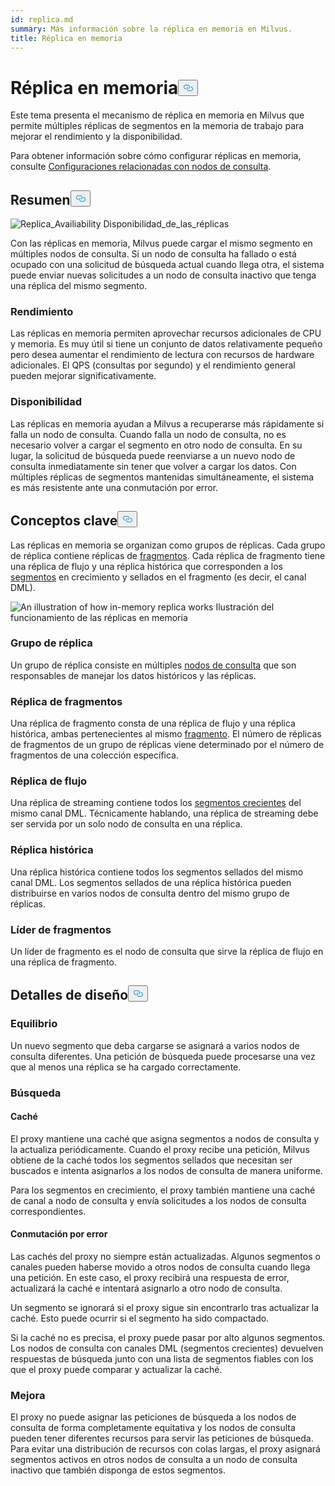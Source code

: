 ```yaml
---
id: replica.md
summary: Más información sobre la réplica en memoria en Milvus.
title: Réplica en memoria
---
```

<h1 id="In-Memory-Replica" class="common-anchor-header">Réplica en memoria<button data-href="#In-Memory-Replica" class="anchor-icon" translate="no">
      <svg translate="no"
        aria-hidden="true"
        focusable="false"
        height="20"
        version="1.1"
        viewBox="0 0 16 16"
        width="16"
      >
        <path
          fill="#0092E4"
          fill-rule="evenodd"
          d="M4 9h1v1H4c-1.5 0-3-1.69-3-3.5S2.55 3 4 3h4c1.45 0 3 1.69 3 3.5 0 1.41-.91 2.72-2 3.25V8.59c.58-.45 1-1.27 1-2.09C10 5.22 8.98 4 8 4H4c-.98 0-2 1.22-2 2.5S3 9 4 9zm9-3h-1v1h1c1 0 2 1.22 2 2.5S13.98 12 13 12H9c-.98 0-2-1.22-2-2.5 0-.83.42-1.64 1-2.09V6.25c-1.09.53-2 1.84-2 3.25C6 11.31 7.55 13 9 13h4c1.45 0 3-1.69 3-3.5S14.5 6 13 6z"
        ></path>
      </svg>
    </button></h1><p>Este tema presenta el mecanismo de réplica en memoria en Milvus que permite múltiples réplicas de segmentos en la memoria de trabajo para mejorar el rendimiento y la disponibilidad.</p>
<p>Para obtener información sobre cómo configurar réplicas en memoria, consulte <a href="/docs/es/v2.4.x/configure_querynode.md#queryNodereplicas">Configuraciones relacionadas con nodos de consulta</a>.</p>
<h2 id="Overview" class="common-anchor-header">Resumen<button data-href="#Overview" class="anchor-icon" translate="no">
      <svg translate="no"
        aria-hidden="true"
        focusable="false"
        height="20"
        version="1.1"
        viewBox="0 0 16 16"
        width="16"
      >
        <path
          fill="#0092E4"
          fill-rule="evenodd"
          d="M4 9h1v1H4c-1.5 0-3-1.69-3-3.5S2.55 3 4 3h4c1.45 0 3 1.69 3 3.5 0 1.41-.91 2.72-2 3.25V8.59c.58-.45 1-1.27 1-2.09C10 5.22 8.98 4 8 4H4c-.98 0-2 1.22-2 2.5S3 9 4 9zm9-3h-1v1h1c1 0 2 1.22 2 2.5S13.98 12 13 12H9c-.98 0-2-1.22-2-2.5 0-.83.42-1.64 1-2.09V6.25c-1.09.53-2 1.84-2 3.25C6 11.31 7.55 13 9 13h4c1.45 0 3-1.69 3-3.5S14.5 6 13 6z"
        ></path>
      </svg>
    </button></h2><p>
  
   <span class="img-wrapper"> <img translate="no" src="/docs/v2.4.x/assets/replica_availability.jpg" alt="Replica_Availiability" class="doc-image" id="replica_availiability" />
   </span> <span class="img-wrapper"> <span>Disponibilidad_de_las_réplicas</span> </span></p>
<p>Con las réplicas en memoria, Milvus puede cargar el mismo segmento en múltiples nodos de consulta. Si un nodo de consulta ha fallado o está ocupado con una solicitud de búsqueda actual cuando llega otra, el sistema puede enviar nuevas solicitudes a un nodo de consulta inactivo que tenga una réplica del mismo segmento.</p>
<h3 id="Performance" class="common-anchor-header">Rendimiento</h3><p>Las réplicas en memoria permiten aprovechar recursos adicionales de CPU y memoria. Es muy útil si tiene un conjunto de datos relativamente pequeño pero desea aumentar el rendimiento de lectura con recursos de hardware adicionales. El QPS (consultas por segundo) y el rendimiento general pueden mejorar significativamente.</p>
<h3 id="Availability" class="common-anchor-header">Disponibilidad</h3><p>Las réplicas en memoria ayudan a Milvus a recuperarse más rápidamente si falla un nodo de consulta. Cuando falla un nodo de consulta, no es necesario volver a cargar el segmento en otro nodo de consulta. En su lugar, la solicitud de búsqueda puede reenviarse a un nuevo nodo de consulta inmediatamente sin tener que volver a cargar los datos. Con múltiples réplicas de segmentos mantenidas simultáneamente, el sistema es más resistente ante una conmutación por error.</p>
<h2 id="Key-Concepts" class="common-anchor-header">Conceptos clave<button data-href="#Key-Concepts" class="anchor-icon" translate="no">
      <svg translate="no"
        aria-hidden="true"
        focusable="false"
        height="20"
        version="1.1"
        viewBox="0 0 16 16"
        width="16"
      >
        <path
          fill="#0092E4"
          fill-rule="evenodd"
          d="M4 9h1v1H4c-1.5 0-3-1.69-3-3.5S2.55 3 4 3h4c1.45 0 3 1.69 3 3.5 0 1.41-.91 2.72-2 3.25V8.59c.58-.45 1-1.27 1-2.09C10 5.22 8.98 4 8 4H4c-.98 0-2 1.22-2 2.5S3 9 4 9zm9-3h-1v1h1c1 0 2 1.22 2 2.5S13.98 12 13 12H9c-.98 0-2-1.22-2-2.5 0-.83.42-1.64 1-2.09V6.25c-1.09.53-2 1.84-2 3.25C6 11.31 7.55 13 9 13h4c1.45 0 3-1.69 3-3.5S14.5 6 13 6z"
        ></path>
      </svg>
    </button></h2><p>Las réplicas en memoria se organizan como grupos de réplicas. Cada grupo de réplica contiene réplicas de <a href="https://milvus.io/docs/v2.1.x/glossary.md#Sharding">fragmentos</a>. Cada réplica de fragmento tiene una réplica de flujo y una réplica histórica que corresponden a los <a href="https://milvus.io/docs/v2.1.x/glossary.md#Segment">segmentos</a> en crecimiento y sellados en el fragmento (es decir, el canal DML).</p>
<p>
  
   <span class="img-wrapper"> <img translate="no" src="/docs/v2.4.x/assets/replica_group.png" alt="An illustration of how in-memory replica works" class="doc-image" id="an-illustration-of-how-in-memory-replica-works" />
   </span> <span class="img-wrapper"> <span>Ilustración del funcionamiento de las réplicas en memoria</span> </span></p>
<h3 id="Replica-group" class="common-anchor-header">Grupo de réplica</h3><p>Un grupo de réplica consiste en múltiples <a href="https://milvus.io/docs/v2.1.x/four_layers.md#Query-node">nodos de consulta</a> que son responsables de manejar los datos históricos y las réplicas.</p>
<h3 id="Shard-replica" class="common-anchor-header">Réplica de fragmentos</h3><p>Una réplica de fragmento consta de una réplica de flujo y una réplica histórica, ambas pertenecientes al mismo <a href="https://milvus.io/blog/deep-dive-1-milvus-architecture-overview.md#Shard">fragmento</a>. El número de réplicas de fragmentos de un grupo de réplicas viene determinado por el número de fragmentos de una colección específica.</p>
<h3 id="Streaming-replica" class="common-anchor-header">Réplica de flujo</h3><p>Una réplica de streaming contiene todos los <a href="https://milvus.io/docs/v2.1.x/glossary.md#Segment">segmentos crecientes</a> del mismo canal DML. Técnicamente hablando, una réplica de streaming debe ser servida por un solo nodo de consulta en una réplica.</p>
<h3 id="Historical-replica" class="common-anchor-header">Réplica histórica</h3><p>Una réplica histórica contiene todos los segmentos sellados del mismo canal DML. Los segmentos sellados de una réplica histórica pueden distribuirse en varios nodos de consulta dentro del mismo grupo de réplicas.</p>
<h3 id="Shard-leader" class="common-anchor-header">Líder de fragmentos</h3><p>Un líder de fragmento es el nodo de consulta que sirve la réplica de flujo en una réplica de fragmento.</p>
<h2 id="Design-Details" class="common-anchor-header">Detalles de diseño<button data-href="#Design-Details" class="anchor-icon" translate="no">
      <svg translate="no"
        aria-hidden="true"
        focusable="false"
        height="20"
        version="1.1"
        viewBox="0 0 16 16"
        width="16"
      >
        <path
          fill="#0092E4"
          fill-rule="evenodd"
          d="M4 9h1v1H4c-1.5 0-3-1.69-3-3.5S2.55 3 4 3h4c1.45 0 3 1.69 3 3.5 0 1.41-.91 2.72-2 3.25V8.59c.58-.45 1-1.27 1-2.09C10 5.22 8.98 4 8 4H4c-.98 0-2 1.22-2 2.5S3 9 4 9zm9-3h-1v1h1c1 0 2 1.22 2 2.5S13.98 12 13 12H9c-.98 0-2-1.22-2-2.5 0-.83.42-1.64 1-2.09V6.25c-1.09.53-2 1.84-2 3.25C6 11.31 7.55 13 9 13h4c1.45 0 3-1.69 3-3.5S14.5 6 13 6z"
        ></path>
      </svg>
    </button></h2><h3 id="Balance" class="common-anchor-header">Equilibrio</h3><p>Un nuevo segmento que deba cargarse se asignará a varios nodos de consulta diferentes. Una petición de búsqueda puede procesarse una vez que al menos una réplica se ha cargado correctamente.</p>
<h3 id="Search" class="common-anchor-header">Búsqueda</h3><h4 id="Cache" class="common-anchor-header">Caché</h4><p>El proxy mantiene una caché que asigna segmentos a nodos de consulta y la actualiza periódicamente. Cuando el proxy recibe una petición, Milvus obtiene de la caché todos los segmentos sellados que necesitan ser buscados e intenta asignarlos a los nodos de consulta de manera uniforme.</p>
<p>Para los segmentos en crecimiento, el proxy también mantiene una caché de canal a nodo de consulta y envía solicitudes a los nodos de consulta correspondientes.</p>
<h4 id="Failover" class="common-anchor-header">Conmutación por error</h4><p>Las cachés del proxy no siempre están actualizadas. Algunos segmentos o canales pueden haberse movido a otros nodos de consulta cuando llega una petición. En este caso, el proxy recibirá una respuesta de error, actualizará la caché e intentará asignarlo a otro nodo de consulta.</p>
<p>Un segmento se ignorará si el proxy sigue sin encontrarlo tras actualizar la caché. Esto puede ocurrir si el segmento ha sido compactado.</p>
<p>Si la caché no es precisa, el proxy puede pasar por alto algunos segmentos. Los nodos de consulta con canales DML (segmentos crecientes) devuelven respuestas de búsqueda junto con una lista de segmentos fiables con los que el proxy puede comparar y actualizar la caché.</p>
<h3 id="Enhancement" class="common-anchor-header">Mejora</h3><p>El proxy no puede asignar las peticiones de búsqueda a los nodos de consulta de forma completamente equitativa y los nodos de consulta pueden tener diferentes recursos para servir las peticiones de búsqueda. Para evitar una distribución de recursos con colas largas, el proxy asignará segmentos activos en otros nodos de consulta a un nodo de consulta inactivo que también disponga de estos segmentos.</p>
